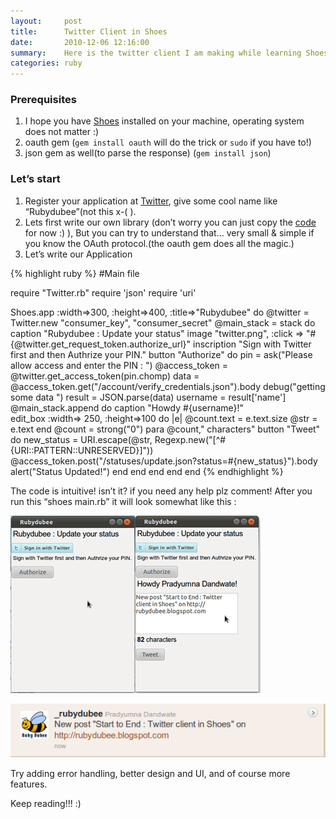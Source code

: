 ```yaml
---
layout:     post
title:      Twitter Client in Shoes
date:       2010-12-06 12:16:00
summary:    Here is the twitter client I am making while learning Shoes(A GUI toolkit for Ruby).
categories: ruby
---
```


### Prerequisites

1. I hope you have [Shoes](https://github.com/shoes/shoes/downloads) installed on your machine, operating system does not matter :)
2. oauth gem (`gem install oauth` will do the trick or `sudo` if you have to!)
3. json gem as well(to parse the response) (`gem install json`)

### Let’s start
1. Register your application at [Twitter](https://dev.twitter.com/), give some cool name like “Rubydubee”(not this x-( ).
2. Lets first write our own library (don’t worry you can just copy the [code](https://github.com/rubydubee/Twitter-Exploits/blob/master/Twitter.rb) for now :) ), But you can try to understand that… very small & simple if you know the OAuth protocol.(the oauth gem does all the magic.)
3. Let’s write our Application

{% highlight ruby %}
#Main file
 
require "Twitter.rb"
require 'json'
require 'uri'
 
Shoes.app :width=>300, :height=>400, :title=>"Rubydubee" do
  @twitter = Twitter.new "consumer_key",
                   "consumer_secret"
  @main_stack = stack do
  caption "Rubydubee : Update your status"
  image "twitter.png", :click => "#{@twitter.get_request_token.authorize_url}"
  inscription "Sign with Twitter first and then Authrize your PIN."
  button "Authorize" do
   pin = ask("Please allow access and enter the PIN : ")
   @access_token = @twitter.get_access_token(pin.chomp)
   data = @access_token.get("/account/verify_credentials.json").body
   debug("getting some data ")
   result = JSON.parse(data)
   username = result['name']
   @main_stack.append do
    caption "Howdy #{username}!"  
    edit_box :width=> 250, :height=>100 do |e|
     @count.text = e.text.size
     @str = e.text
    end
    @count = strong("0")
    para @count," characters"
    button "Tweet" do
     new_status = URI.escape(@str, Regexp.new("[^#{URI::PATTERN::UNRESERVED}]"))
     @access_token.post("/statuses/update.json?status=#{new_status}").body
     alert("Status Updated!")
    end
   end
  end
  end
end
{% endhighlight %}

The code is intuitive! isn’t it? if you need any help plz comment! 
After you run this “shoes main.rb” it will look somewhat like this :

![UI](/images/upload1.gif)

![Tweet](/images/updatedstatus.gif)

Try adding error handling, better design and UI, and of course more features.

Keep reading!!! :)